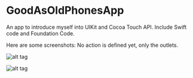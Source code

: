 # GoodAsOldPhonesApp
An app to introduce myself into UIKit and Cocoa Touch API. Include Swift code and Foundation Code.

Here are some screenshots: No action is defined yet, only the outlets.

![alt tag](http://i.imgur.com/ndPRwnw.png)

![alt tag](http://imgur.com/uHFpbUD.png)
